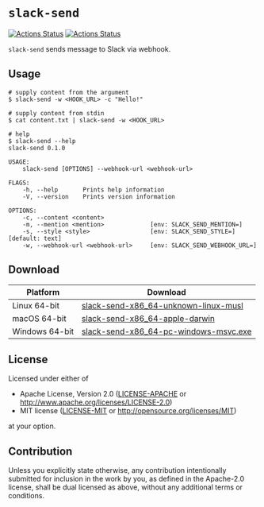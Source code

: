 # `slack-send`

[![Actions Status](https://github.com/coord-e/slack-send/workflows/CI/badge.svg)](https://github.com/coord-e/slack-send/actions?workflow=CI)
[![Actions Status](https://github.com/coord-e/slack-send/workflows/Release/badge.svg)](https://github.com/coord-e/slack-send/actions?workflow=Release)

`slack-send` sends message to Slack via webhook.

## Usage

```shell
# supply content from the argument
$ slack-send -w <HOOK_URL> -c "Hello!"

# supply content from stdin
$ cat content.txt | slack-send -w <HOOK_URL>

# help
$ slack-send --help
slack-send 0.1.0

USAGE:
    slack-send [OPTIONS] --webhook-url <webhook-url>

FLAGS:
    -h, --help       Prints help information
    -V, --version    Prints version information

OPTIONS:
    -c, --content <content>
    -m, --mention <mention>             [env: SLACK_SEND_MENTION=]
    -s, --style <style>                 [env: SLACK_SEND_STYLE=]  [default: text]
    -w, --webhook-url <webhook-url>     [env: SLACK_SEND_WEBHOOK_URL=]
```

## Download

Platform|Download
--------|--------
Linux 64-bit|[slack-send-x86_64-unknown-linux-musl](https://github.com/coord-e/slack-send/releases/latest/download/slack-send-x86_64-unknown-linux-musl)
macOS 64-bit|[slack-send-x86_64-apple-darwin](https://github.com/coord-e/slack-send/releases/latest/download/slack-send-x86_64-apple-darwin)
Windows 64-bit|[slack-send-x86_64-pc-windows-msvc.exe](https://github.com/coord-e/slack-send/releases/latest/download/slack-send-x86_64-pc-windows-msvc.exe)

## License

Licensed under either of

 * Apache License, Version 2.0
   ([LICENSE-APACHE](LICENSE-APACHE) or http://www.apache.org/licenses/LICENSE-2.0)
 * MIT license
   ([LICENSE-MIT](LICENSE-MIT) or http://opensource.org/licenses/MIT)

at your option.

## Contribution

Unless you explicitly state otherwise, any contribution intentionally submitted
for inclusion in the work by you, as defined in the Apache-2.0 license, shall be
dual licensed as above, without any additional terms or conditions.
